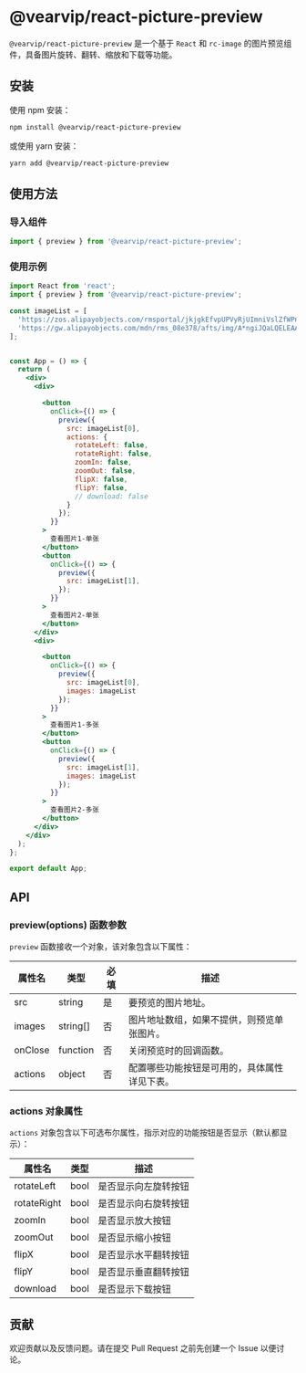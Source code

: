 # @vearvip/react-picture-preview

`@vearvip/react-picture-preview` 是一个基于 `React` 和 `rc-image` 的图片预览组件，具备图片旋转、翻转、缩放和下载等功能。

## 安装

使用 npm 安装：

```bash
npm install @vearvip/react-picture-preview
```

或使用 yarn 安装：

```bash
yarn add @vearvip/react-picture-preview
```

## 使用方法

### 导入组件

```jsx 
import { preview } from '@vearvip/react-picture-preview';
```

### 使用示例

```jsx
import React from 'react';
import { preview } from '@vearvip/react-picture-preview';

const imageList = [
  'https://zos.alipayobjects.com/rmsportal/jkjgkEfvpUPVyRjUImniVslZfWPnJuuZ.png',
  'https://gw.alipayobjects.com/mdn/rms_08e378/afts/img/A*ngiJQaLQELEAAAAAAAAAAABkARQnAQ',
];


const App = () => {
  return (
    <div>
      <div>

        <button
          onClick={() => {
            preview({
              src: imageList[0],
              actions: {
                rotateLeft: false,
                rotateRight: false,
                zoomIn: false,
                zoomOut: false,
                flipX: false,
                flipY: false,
                // download: false
              }
            });
          }}
        >
          查看图片1-单张
        </button>
        <button
          onClick={() => {
            preview({
              src: imageList[1],
            });
          }}
        >
          查看图片2-单张
        </button>
      </div>
      <div>

        <button
          onClick={() => {
            preview({
              src: imageList[0],
              images: imageList
            });
          }}
        >
          查看图片1-多张
        </button>
        <button
          onClick={() => {
            preview({
              src: imageList[1],
              images: imageList
            });
          }}
        >
          查看图片2-多张
        </button>
      </div>
    </div>
  );
};

export default App;
```

## API

### preview(options) 函数参数

`preview` 函数接收一个对象，该对象包含以下属性：

| 属性名    | 类型     | 必填  | 描述                                                                                                                  |
| --------- | -------- | ----- | --------------------------------------------------------------------------------------------------------------------- |
| src       | string   | 是    | 要预览的图片地址。                                                                                                     |
| images    | string[] | 否    | 图片地址数组，如果不提供，则预览单张图片。                                                                               |
| onClose   | function | 否    | 关闭预览时的回调函数。                                                                                                  |
| actions   | object   | 否    | 配置哪些功能按钮是可用的，具体属性详见下表。                                                                               |

### actions 对象属性

`actions` 对象包含以下可选布尔属性，指示对应的功能按钮是否显示（默认都显示）：

| 属性名      | 类型  | 描述                                 |
| ----------- | ----- | ------------------------------------ |
| rotateLeft  | bool  | 是否显示向左旋转按钮                 |
| rotateRight | bool  | 是否显示向右旋转按钮                 |
| zoomIn      | bool  | 是否显示放大按钮                     |
| zoomOut     | bool  | 是否显示缩小按钮                     |
| flipX       | bool  | 是否显示水平翻转按钮                 |
| flipY       | bool  | 是否显示垂直翻转按钮                 |
| download    | bool  | 是否显示下载按钮                     |



## 贡献

欢迎贡献以及反馈问题。请在提交 Pull Request 之前先创建一个 Issue 以便讨论。
